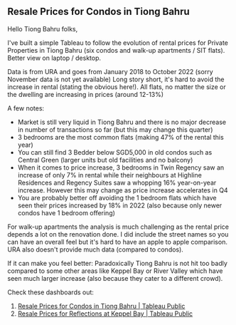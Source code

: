 ## Resale Prices for Condos in Tiong Bahru

Hello Tiong Bahru folks,

I've built a simple Tableau to follow the evolution of rental prices for Private Properties in Tiong Bahru (six condos and walk-up apartments / SIT flats). Better view on laptop / desktop.

Data is from URA and goes from January 2018 to October 2022 (sorry November data is not yet available)
Long story short, it's hard to avoid the increase in rental (stating the obvious here!). All flats, no matter the size or the dwelling are increasing in prices (around 12-13%)

A few notes:

* Market is still very liquid in Tiong Bahru and there is no major decrease in number of transactions so far (but this may change this quarter)
* 3 bedrooms are the most common flats (making 47% of the rental this year)
* You can still find 3 Bedder below SGD5,000 in old condos such as Central Green (larger units but old facilities and no balcony)
* When it comes to price increase, 3 bedrooms in Twin Regency saw an increase of only 7% in rental while their neighbours at Highline Residences and Regency Suites saw a whopping 16% year-on-year increase. However this may change as price increase accelerates in Q4
* You are probably better off avoiding the 1 bedroom flats which have seen their prices increased by 18% in 2022 (also because only newer condos have 1 bedroom offering)

For walk-up apartments the analysis is much challenging as the rental price depends a lot on the renovation done. I did include the street names so you can have an overall feel but it's hard to have an apple to apple comparison. URA also doesn't provide much data (compared to condos).

If it can make you feel better: Paradoxically Tiong Bahru is not hit too badly compared to some other areas like Keppel Bay or River Valley which have seen much larger increase (also because they cater to a different crowd).

Check these dashboards out:

1. [Resale Prices for Condos in Tiong Bahru | Tableau Public](https://public.tableau.com/app/profile/louis.bernard.carcouet/viz/ResalePricesforCondosinTiongBahru/Overview)
2. [Resale Prices for Reflections at Keppel Bay | Tableau Public](https://public.tableau.com/app/profile/louis.bernard.carcouet/viz/ResalePricesatReflectionsSingaporeCondos/Transactions_1)